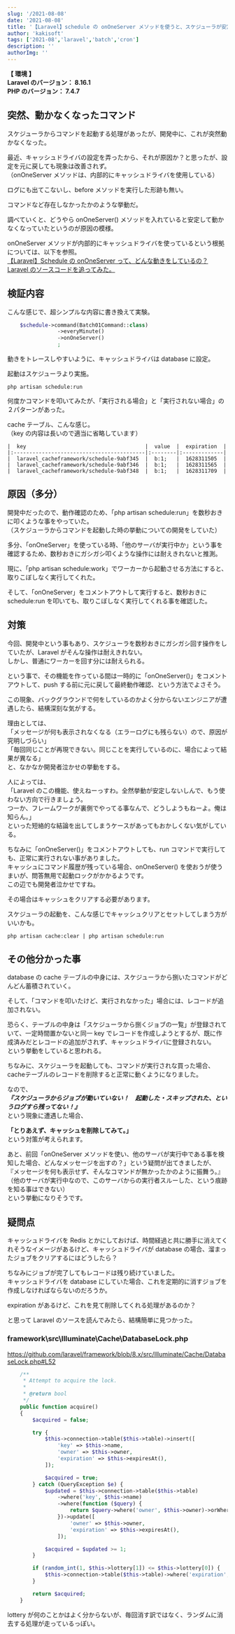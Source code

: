 ```yaml
---
slug: '/2021-08-08'
date: '2021-08-08'
title: '【Laravel】schedule の onOneServer メソッドを使うと、スケジューラが安定しない？ キャッシュドライバが原因かもしれません。'
author: 'kakisoft'
tags: ['2021-08','laravel','batch','cron']
description: ''
authorImg: ''
---
```


**【 環境 】**  
**Laravel のバージョン： 8.16.1**  
**PHP のバージョン： 7.4.7**  


## 突然、動かなくなったコマンド
スケジューラからコマンドを起動する処理があったが、開発中に、これが突然動かなくなった。  

最近、キャッシュドライバの設定を弄ったから、それが原因か？と思ったが、設定を元に戻しても現象は改善されず。  
（onOneServer メソッドは、内部的にキャッシュドライバを使用している）  

ログにも出てこないし、before メソッドを実行した形跡も無い。  

コマンドなど存在しなかったかのような挙動だ。  

調べていくと、どうやら onOneServer() メソッドを入れていると安定して動かなくなっていたというのが原因の模様。  

onOneServer メソッドが内部的にキャッシュドライバを使っているという根拠については、以下を参照。  
[【Laravel】Schedule の onOneServer って、どんな動きをしているの？ Laravel のソースコードを追ってみた。](https://kaki-note-02.netlify.app/2021/07/24/)  

## 検証内容
こんな感じで、超シンプルな内容に書き換えて実験。
```php
    $schedule->command(Batch01Command::class)
                ->everyMinute()
                ->onOneServer()
                ;
```

動きをトレースしやすいように、キャッシュドライバは database に設定。  

起動はスケジューラより実施。
```
php artisan schedule:run
```

何度かコマンドを叩いてみたが、「実行される場合」と「実行されない場合」の２パターンがあった。  

cache テーブル、こんな感じ。  
（key の内容は長いので適当に省略しています）

```
|  key                                      |  value  |  expiration  |
|:------------------------------------------|:--------|:-------------|
|  laravel_cacheframework/schedule-9abf345  |  b:1;   |  1628311505  |
|  laravel_cacheframework/schedule-9abf346  |  b:1;   |  1628311565  |
|  laravel_cacheframework/schedule-9abf348  |  b:1;   |  1628311709  |
```

## 原因（多分）
開発中だったので、動作確認のため、「php artisan schedule:run」を数秒おきに叩くような事をやっていた。  
（スケジューラからコマンドを起動した時の挙動についての開発をしていた）  

多分、「onOneServer」を使っている時、「他のサーバが実行中か」という事を確認するため、数秒おきにガシガシ叩くような操作には耐えきれないと推測。  

現に、「php artisan schedule:work」でワーカーから起動させる方法にすると、取りこぼしなく実行してくれた。  

そして、「onOneServer」をコメントアウトして実行すると、数秒おきに schedule:run を叩いても、取りこぼしなく実行してくれる事を確認した。  


## 対策
今回、開発中という事もあり、スケジューラを数秒おきにガシガシ回す操作をしていたが、Laravel がそんな操作は耐えきれない。  
しかし、普通にワーカーを回す分には耐えられる。  

という事で、その機能を作っている間は一時的に「onOneServer()」をコメントアウトして、push する前に元に戻して最終動作確認、という方法でよさそう。  

この現象、バックグラウンドで何をしているのかよく分からないエンジニアが遭遇したら、結構深刻な気がする。  

理由としては、  
「メッセージが何も表示されなくなる（エラーログにも残らない）ので、原因が究明しづらい」  
「毎回同じことが再現できない。同じことを実行しているのに、場合によって結果が異なる」  
と、なかなか開発者泣かせの挙動をする。  

人によっては、  
「Laravel のこの機能、使えねーっすわ。全然挙動が安定しないしんで、もう使わない方向で行きましょう。  
つーか、フレームワークが裏側でやってる事なんで、どうしようもねーよ。俺は知らん。」  
といった短絡的な結論を出してしまうケースがあってもおかしくない気がしている。  

ちなみに「onOneServer()」をコメントアウトしても、run コマンドで実行しても、正常に実行されない事がありました。  
キャッシュにコマンド履歴が残っている場合、onOneServer() を使おうが使うまいが、問答無用で起動ロックがかかるようです。  
この辺でも開発者泣かせですね。  

その場合はキャッシュをクリアする必要があります。  

スケジューラの起動を、こんな感じでキャッシュクリアとセットしてしまう方がいいかも。
```
php artisan cache:clear | php artisan schedule:run
```



## その他分かった事
database の cache テーブルの中身には、スケジューラから捌いたコマンドがどんどん蓄積されていく。  

そして、「コマンドを叩いたけど、実行されなかった」場合には、レコードが追加されない。  

恐らく、テーブルの中身は「スケジューラから捌くジョブの一覧」が登録されていて、一定時間置かないと同一 key でレコードを作成しようとするが、既に作成済みだとレコードの追加がされず、キャッシュドライバに登録されない。  
という挙動をしていると思われる。  

ちなみに、スケジューラを起動しても、コマンドが実行されな買った場合、cacheテーブルのレコードを削除すると正常に動くようになりました。  

なので、  
***『スケジューラからジョブが動いていない！　起動した・スキップされた、というログすら残ってない！』***  
という現象に遭遇した場合、

**「とりあえず、キャッシュを削除してみて。」**  
という対策が考えられます。  

あと、前回「onOneServer メソッドを使い、他のサーバが実行中である事を検知した場合、どんなメッセージを出すの？」という疑問が出てきましたが、  
『メッセージを何も表示せず、そんなコマンドが無かったかのように振舞う。』  
（他のサーバが実行中なので、このサーバからの実行者スルーした、という痕跡を知る事はできない）  
という挙動になりそうです。  


## 疑問点
キャッシュドライバを Redis とかにしておけば、時間経過と共に勝手に消えてくれそうなイメージがあるけど、キャッシュドライバが database の場合、溜まったジョブをクリアするにはどうしたら？  

ちなみにジョブが完了してもレコードは残り続けていました。  
キャッシュドライバを database にしていた場合、これを定期的に消すジョブを作成しなければならないのだろうか。  

expiration があるけど、これを見て削除してくれる処理があるのか？  

と思って Laravel のソースを読んでみたら、結構簡単に見つかった。  


### framework\src\Illuminate\Cache\DatabaseLock.php
https://github.com/laravel/framework/blob/8.x/src/Illuminate/Cache/DatabaseLock.php#L52
```php
    /**
     * Attempt to acquire the lock.
     *
     * @return bool
     */
    public function acquire()
    {
        $acquired = false;

        try {
            $this->connection->table($this->table)->insert([
                'key' => $this->name,
                'owner' => $this->owner,
                'expiration' => $this->expiresAt(),
            ]);

            $acquired = true;
        } catch (QueryException $e) {
            $updated = $this->connection->table($this->table)
                ->where('key', $this->name)
                ->where(function ($query) {
                    return $query->where('owner', $this->owner)->orWhere('expiration', '<=', time());
                })->update([
                    'owner' => $this->owner,
                    'expiration' => $this->expiresAt(),
                ]);

            $acquired = $updated >= 1;
        }

        if (random_int(1, $this->lottery[1]) <= $this->lottery[0]) {
            $this->connection->table($this->table)->where('expiration', '<=', time())->delete();
        }

        return $acquired;
    }
```

lottery が何のことかはよく分からないが、毎回消す訳ではなく、ランダムに消去する処理が走っているっぽい。  

